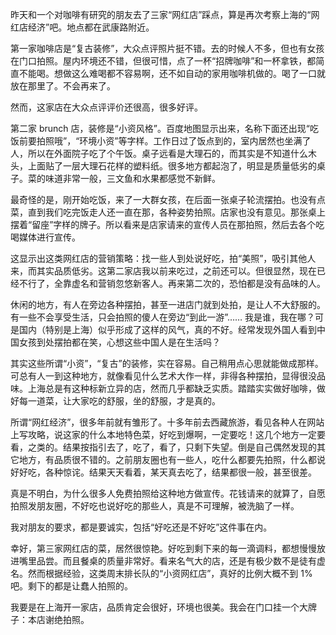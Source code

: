 昨天和一个对咖啡有研究的朋友去了三家“网红店”踩点，算是再次考察上海的“网红店经济”吧。地点都在武康路附近。

第一家咖啡店是“复古装修”，大众点评照片挺不错。去的时候人不多，但也有女孩在门口拍照。屋内环境还不错，但很可惜，点了一杯“招牌咖啡”和一杯拿铁，都简直不能喝。想做这么难喝都不容易啊，还不如自动的家用咖啡机做的。喝了一口就放在那里了。不会再来了。

然而，这家店在大众点评评价还很高，很多好评。

第二家 brunch 店，装修是“小资风格”。百度地图显示出来，名称下面还出现“吃饭前要拍照哦”，“环境小资”等字样。工作日过了饭点到的，室内居然也坐满了人，所以在外面院子吃了个午饭。桌子远看是大理石的，而其实是不知道什么木头，上面贴了一层大理石花样的塑料纸。很多地方都起泡了，明显是质量低劣的桌子。菜的味道非常一般，三文鱼和水果都感觉不新鲜。

最奇怪的是，刚开始吃饭，来了一大群女孩，在后面一张桌子轮流摆拍。也没有点菜，直到我们吃完饭走人还一直在那，各种姿势拍照。店家也没有意见。那张桌上摆着“留座”字样的牌子。所以看来是店家请来的宣传人员在那拍照，然后去各个吃喝媒体进行宣传。

这显示出这类网红店的营销策略：找一些人到处说好吃，拍“美照”，吸引其他人来，而其实品质低劣。这第二家店我以前来吃过，之前还可以。但很显然，现在已经不行了，全靠虚名和营销忽悠新客人。再来第二次的，恐怕都是没有品味的人。

休闲的地方，有人在旁边各种摆拍，甚至一进店门就到处拍，是让人不大舒服的。有一些不会享受生活，只会拍照的傻人在旁边“到此一游”…… 我是谁，我在哪？可是国内（特别是上海）似乎形成了这样的风气，真的不好。经常发现外国人看到中国女孩到处摆拍都在笑，心想这些中国人是在生活吗？

其实这些所谓“小资”，“复古”的装修，实在容易。自己稍用点心思就能做成那样。可总有人一到这种地方，就像看见什么艺术大作一样，非得各种摆拍，显得很没品味。上海总是有这种标新立异的店，然而几乎都缺乏实质。踏踏实实做好咖啡，做好每一道菜，让大家吃的舒服，坐的舒服，才是真的。

所谓“网红经济”，很多年前就有雏形了。十多年前去西藏旅游，看见各种人在网站上写攻略，说这家的什么本地特色菜，好吃到爆啊，一定要吃！这几个地方一定要看，之类的。结果按指引去了，吃了，看了，只剩下失望。倒是自己偶然发现的其它地方，有品质很不错的。之前朋友圈也有一些人，吃什么都要先拍照，什么都说好好吃，各种惊诧。结果天天看着，某天真去吃了，结果都很一般，甚至很差。

真是不明白，为什么很多人免费拍照给这种地方做宣传。花钱请来的就算了，自愿拍照发朋友圈，不好吃也说好吃的那些人，真是不可理解，被洗脑了一样。

我对朋友的要求，都是要诚实，包括“好吃还是不好吃”这件事在内。

幸好，第三家网红店的菜，居然很惊艳。好吃到剩下来的每一滴调料，都想慢慢放进嘴里品尝。而且餐桌的质量非常好。看来名气大的店，还是有极少数不是徒有虚名。然而根据经验，这类周末排长队的“小资网红店”，真好的比例大概不到 1% 吧。剩下的都是让蠢人拍照的。

我要是在上海开一家店，品质肯定会很好，环境也很美。我会在门口挂一个大牌子：本店谢绝拍照。
